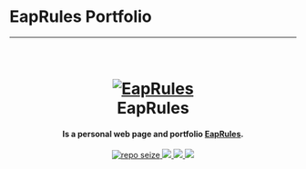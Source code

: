 # EapRules Portfolio

---------------------------



<h1 align="center">
  <br>
  <a href="http://www.EapRules.com"><img src="https://www.eaprules.com/assets/img/favicon/mstile-150x150.png" alt="EapRules"></a>
  <br>
  EapRules
  <br>
</h1>

<h4 align="center">Is a personal web page and portfolio <a href="http://EapRules.com" target="_blank">EapRules</a>.</h4>

<p align="center">
  <a href="https://github.com/EapRules/Web">
    <img src="https://img.shields.io/github/repo-size/eaprules/web.svg?style=flat"
         alt="repo seize">
  </a>
  <a href="https://twitter.com/EapRules">
       <img src="https://img.shields.io/twitter/url/https/EapRules.com.svg?colorB=blue&label=%40EapRules&logo=twitter&logoColor=%231DA1F2&style=flat">
     </a>
  <a href="https://brave.com/eap034">
      <img src="https://img.shields.io/badge/brave.com-%E2%98%BC-1EAEDB.svg">
  </a>
  <a href="https://www.paypal.me/EapRules">
    <img src="https://img.shields.io/badge/$-donate-ff69b4.svg?maxAge=2592000&amp;style=flat">
  </a>
</p>

